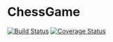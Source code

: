 # ChessGame
[![Build Status](https://travis-ci.org/pelletier2017/ChessGame.svg?branch=master)](https://travis-ci.org/pelletier2017/ChessGame) 
[![Coverage Status](https://coveralls.io/repos/github/pelletier2017/ChessGame/badge.svg?branch=master)](https://coveralls.io/github/pelletier2017/ChessGame?branch=master)
